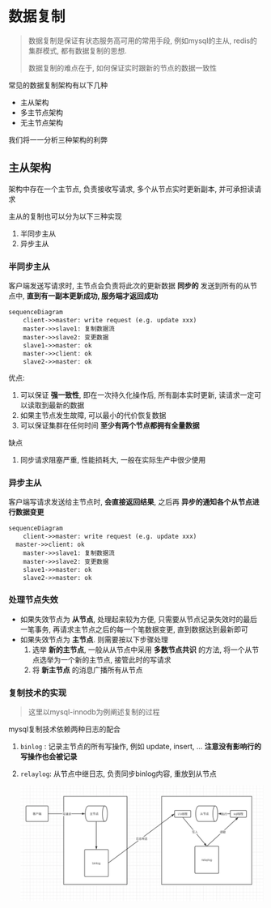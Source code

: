 # 数据复制

> 数据复制是保证有状态服务高可用的常用手段, 例如mysql的主从, redis的集群模式, 都有数据复制的思想. 
>
> 数据复制的难点在于, 如何保证实时跟新的节点的数据一致性

常见的数据复制架构有以下几种

* 主从架构
* 多主节点架构
* 无主节点架构

我们将一一分析三种架构的利弊

## 主从架构

架构中存在一个主节点, 负责接收写请求, 多个从节点实时更新副本, 并可承担读请求

主从的复制也可以分为以下三种实现

1. 半同步主从
2. 异步主从

### 半同步主从

客户端发送写请求时, 主节点会负责将此次的更新数据 **同步的** 发送到所有的从节点中, **直到有一副本更新成功, 服务端才返回成功**

~~~mermaid
sequenceDiagram
	client->>master: write request (e.g. update xxx)
	master->>slave1: 复制数据流
	master->>slave2: 变更数据
	slave1->>master: ok
	master->>client: ok
	slave2->>master: ok
~~~

优点: 

1. 可以保证 **强一致性**, 即在一次持久化操作后, 所有副本实时更新, 读请求一定可以读取到最新的数据
2. 如果主节点发生故障, 可以最小的代价恢复数据
3. 可以保证集群在任何时间 **至少有两个节点都拥有全量数据**

缺点

1. 同步请求阻塞严重, 性能损耗大, 一般在实际生产中很少使用



### 异步主从

客户端写请求发送给主节点时, **会直接返回结果**, 之后再 **异步的通知各个从节点进行数据变更**

~~~mermaid
sequenceDiagram
	client->>master: write request (e.g. update xxx)
  master->>client: ok
	master->>slave1: 复制数据流
	master->>slave2: 变更数据
	slave1->>master: ok
	slave2->>master: ok
~~~

### 处理节点失效

* 如果失效节点为 **从节点**, 处理起来较为方便, 只需要从节点记录失效时的最后一笔事务, 再请求主节点之后的每一个笔数据变更, 直到数据达到最新即可
* 如果失效节点为 **主节点**. 则需要按以下步骤处理
  1. 选举 **新的主节点**, 一般从从节点中采用 **多数节点共识** 的方法, 将一个从节点选举为一个新的主节点, 接管此时的写请求
  2. 将 **新主节点** 的消息广播所有从节点



### 复制技术的实现

> 这里以mysql-innodb为例阐述复制的过程

mysql复制技术依赖两种日志的配合

1. `binlog` : 记录主节点的所有写操作, 例如 update, insert, ... **注意没有影响行的写操作也会被记录**

2. `relaylog`: 从节点中继日志, 负责同步binlog内容, 重放到从节点

   <img src="images/mysql-replication.png" />





























